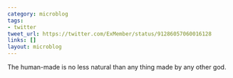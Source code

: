 ```yaml
---
category: microblog
tags:
- twitter
tweet_url: https://twitter.com/ExMember/status/91286057060016128
links: []
layout: microblog
---
```

The human-made is no less natural than any thing made by any other god.
